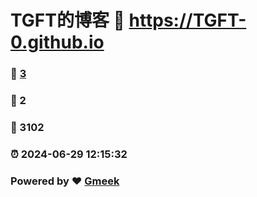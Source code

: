 # TGFT的博客 :link: https://TGFT-0.github.io 
### :page_facing_up: [3](https://TGFT-0.github.io/tag.html) 
### :speech_balloon: 2 
### :hibiscus: 3102 
### :alarm_clock: 2024-06-29 12:15:32 
### Powered by :heart: [Gmeek](https://github.com/Meekdai/Gmeek)

